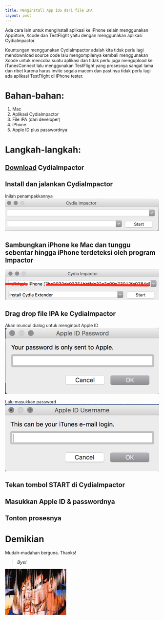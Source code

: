 ```yaml
---
title: Menginstall App iOS dari file IPA
layout: post
---
```


Ada cara lain untuk menginstall aplikasi ke iPhone selain menggunakan AppStore, Xcode dan TestFlight yaitu dengan menggunakan aplikasi CydiaImpactor.

Keuntungan menggunakan CydiaImpactor adalah kita tidak perlu lagi mendownload source code lalu mengompilenya kembali menggunakan Xcode untuk mencoba suatu aplikasi dan tidak perlu juga mengupload ke iTunesConnect lalu menggunakan TestFlight yang prosesnya sangat lama dan ribet karena harus invite segala macem dan pastinya tidak perlu lagi ada aplikasi TestFilght di iPhone tester.

# Bahan-bahan:
1. Mac
2. Aplikasi CydiaImpactor
3. File IPA (dari developer)
4. iPhone
5. Apple ID plus passwordnya


# Langkah-langkah:
##  [Download](https://cache.saurik.com/impactor/mac/Impactor_0.9.42.dmg) CydiaImpactor  

##  Install dan jalankan CydiaImpactor
Inilah penampakkannya
![CydiaImpactor](/images/ipa/1.png)

##   Sambungkan iPhone ke Mac dan tunggu sebentar hingga iPhone terdeteksi oleh program Impactor
![](/images/ipa/2.png)

##  Drag drop file IPA ke CydiaImpactor

Akan muncul dialog untuk menginput Apple ID 
![Masukkan Apple ID](/images/ipa/3.png)

Lalu masukkan password
![Masukkan Password](/images/ipa/4.png)

##  Tekan tombol START di CydiaImpactor
##  Masukkan Apple ID & passwordnya
##  Tonton prosesnya
 
# Demikian
Mudah-mudahan berguna. Thanks!

> ***Bye!***

![bye](/images/bye.gif)